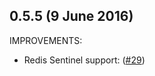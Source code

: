 ## 0.5.5 (9 June 2016)


IMPROVEMENTS:

 * Redis Sentinel support: ([#29](https://github.com/martinrusev/django-redis-sessions/pull/29))